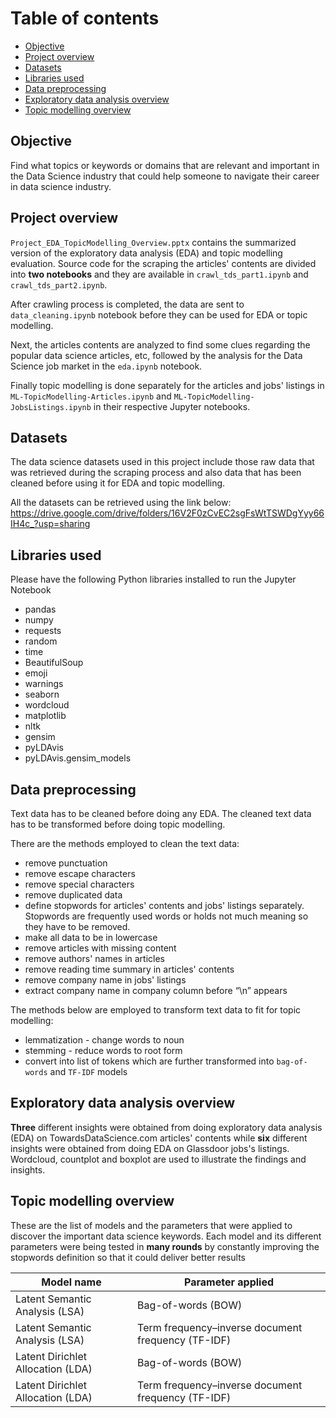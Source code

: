 # Table of contents
- [Objective](#objective)
- [Project overview](#project-overview)
- [Datasets](#datasets)
- [Libraries used](#libraries-used)
- [Data preprocessing](#data-preprocessing)
- [Exploratory data analysis overview](#exploratory-data-analysis-overview)
- [Topic modelling overview](#topic-modelling-overview)

<div id="objective"></div>

## Objective

Find what topics or keywords or domains that are relevant and important in the Data Science industry that could help someone to navigate their career in data science industry.

<div id="project-overview"></div>

## Project overview

` Project_EDA_TopicModelling_Overview.pptx ` contains the summarized version of the exploratory data analysis (EDA) and topic modelling evaluation. Source code for the scraping the articles' contents are divided into **two notebooks** and they are available in ` crawl_tds_part1.ipynb ` and ` crawl_tds_part2.ipynb `. 

After crawling process is completed, the data are sent to ` data_cleaning.ipynb ` notebook before they can be used for EDA or topic modelling. 

Next, the articles contents are analyzed to find some clues regarding the popular data science articles, etc, followed by the analysis for the Data Science job market in the ` eda.ipynb ` notebook. 

Finally topic modelling is done separately for the articles and jobs' listings in ` ML-TopicModelling-Articles.ipynb ` and ` ML-TopicModelling-JobsListings.ipynb ` in their respective Jupyter notebooks.

<div id="datasets"></div>

## Datasets

The data science datasets used in this project include those raw data that was retrieved during the scraping process and also data that has been cleaned before using it for EDA and topic modelling.  

All the datasets can be retrieved using the link below:
https://drive.google.com/drive/folders/16V2F0zCvEC2sgFsWtTSWDgYyy66IH4c_?usp=sharing

<div id="libraries-used"></div>

## Libraries used

Please have the following Python libraries installed to run the Jupyter Notebook
* pandas
* numpy
* requests
* random
* time
* BeautifulSoup
* emoji
* warnings
* seaborn
* wordcloud
* matplotlib
* nltk
* gensim
* pyLDAvis
* pyLDAvis.gensim_models

<div id="data-preprocessing"></div>

## Data preprocessing

Text data has to be cleaned before doing any EDA. The cleaned text data has to be transformed before doing topic modelling.

There are the methods employed to clean the text data:
* remove punctuation
* remove escape characters
* remove special characters
* remove duplicated data
* define stopwords for articles' contents and jobs' listings separately. Stopwords are frequently used words or holds not much meaning so they have to be removed.
* make all data to be in lowercase
* remove articles with missing content
* remove authors' names in articles
* remove reading time summary in articles' contents
* remove company name in jobs' listings
* extract company name in company column before “\n” appears

The methods below are employed to transform text data to fit for topic modelling:
* lemmatization - change words to noun
* stemming - reduce words to root form
* convert into list of tokens which are further transformed into ` bag-of-words ` and ` TF-IDF ` models

<div id="exploratory-data-analysis-overview"></div>

## Exploratory data analysis overview

**Three** different insights were obtained from doing exploratory data analysis (EDA) on TowardsDataScience.com articles' contents while **six** different insights were obtained from doing EDA on Glassdoor jobs's listings. Wordcloud, countplot and boxplot are used to illustrate the findings and insights. 

<div id="topic-modelling-overview"></div>

## Topic modelling overview

These are the list of models and the parameters that were applied to discover the important data science keywords. Each model and its different parameters were being tested in **many rounds** by constantly improving the stopwords definition so that it could deliver better results

Model name | Parameter applied
-----------|-------------------
Latent Semantic Analysis (LSA) | Bag-of-words (BOW)
Latent Semantic Analysis (LSA) | Term frequency–inverse document frequency (TF-IDF)
Latent Dirichlet Allocation (LDA) | Bag-of-words (BOW)
Latent Dirichlet Allocation (LDA) | Term frequency–inverse document frequency (TF-IDF)
